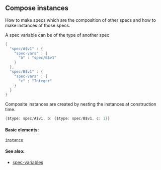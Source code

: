 <!---
  This markdown file was generated. Do not edit.
  -->

## Compose instances

How to make specs which are the composition of other specs and how to make instances of those specs.

A spec variable can be of the type of another spec

```java
{
  "spec/A$v1" : {
    "spec-vars" : {
      "b" : "spec/B$v1"
    }
  },
  "spec/B$v1" : {
    "spec-vars" : {
      "c" : "Integer"
    }
  }
}
```

Composite instances are created by nesting the instances at construction time.

```java
{$type: spec/A$v1, b: {$type: spec/B$v1, c: 1}}
```

#### Basic elements:

[`instance`](../jadeite-basic-syntax-reference.md#instance)

#### See also:

* [spec-variables](spec-variables.md)


